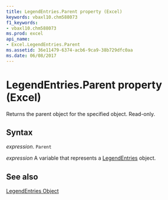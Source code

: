 ```yaml
---
title: LegendEntries.Parent property (Excel)
keywords: vbaxl10.chm588073
f1_keywords:
- vbaxl10.chm588073
ms.prod: excel
api_name:
- Excel.LegendEntries.Parent
ms.assetid: 36e11479-6374-acb6-9ca9-38b729dfc0aa
ms.date: 06/08/2017
---
```



# LegendEntries.Parent property (Excel)

Returns the parent object for the specified object. Read-only.


## Syntax

 _expression_. `Parent`

 _expression_ A variable that represents a [LegendEntries](Excel.LegendEntries(object).md) object.


## See also


[LegendEntries Object](Excel.LegendEntries(object).md)

